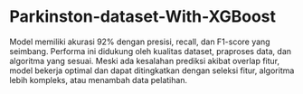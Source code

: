 # Parkinston-dataset-With-XGBoost
Model memiliki akurasi 92% dengan presisi, recall, dan F1-score yang seimbang. Performa ini didukung oleh kualitas dataset, praproses data, dan algoritma yang sesuai. Meski ada kesalahan prediksi akibat overlap fitur, model bekerja optimal dan dapat ditingkatkan dengan seleksi fitur, algoritma lebih kompleks, atau menambah data pelatihan.
